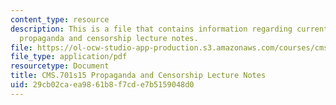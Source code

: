 ```yaml
---
content_type: resource
description: This is a file that contains information regarding current debates in
  propaganda and censorship lecture notes.
file: https://ol-ocw-studio-app-production.s3.amazonaws.com/courses/cms-701-current-debates-in-media-spring-2015/29cb02caea9861b8f7cde7b5159048d0_MITCMS_701S15_Propaganda.pdf
file_type: application/pdf
resourcetype: Document
title: CMS.701s15 Propaganda and Censorship Lecture Notes
uid: 29cb02ca-ea98-61b8-f7cd-e7b5159048d0
---
```

